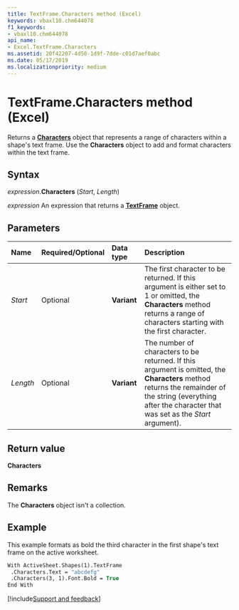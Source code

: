 ```yaml
---
title: TextFrame.Characters method (Excel)
keywords: vbaxl10.chm644078
f1_keywords:
- vbaxl10.chm644078
api_name:
- Excel.TextFrame.Characters
ms.assetid: 20f42207-4d50-1d9f-7dde-c01d7aef0abc
ms.date: 05/17/2019
ms.localizationpriority: medium
---
```



# TextFrame.Characters method (Excel)

Returns a **[Characters](Excel.Characters.md)** object that represents a range of characters within a shape's text frame. Use the **Characters** object to add and format characters within the text frame.


## Syntax

_expression_.**Characters** (_Start_, _Length_)

 _expression_ An expression that returns a **[TextFrame](Excel.TextFrame.md)** object.


## Parameters

|Name|Required/Optional|Data type|Description|
|:-----|:-----|:-----|:-----|
| _Start_|Optional| **Variant**|The first character to be returned. If this argument is either set to 1 or omitted, the **Characters** method returns a range of characters starting with the first character.|
| _Length_|Optional| **Variant**|The number of characters to be returned. If this argument is omitted, the **Characters** method returns the remainder of the string (everything after the character that was set as the _Start_ argument).|

## Return value

**Characters**


## Remarks

The **Characters** object isn't a collection.


## Example

This example formats as bold the third character in the first shape's text frame on the active worksheet.

```vb
With ActiveSheet.Shapes(1).TextFrame 
 .Characters.Text = "abcdefg" 
 .Characters(3, 1).Font.Bold = True 
End With
```




[!include[Support and feedback](~/includes/feedback-boilerplate.md)]
